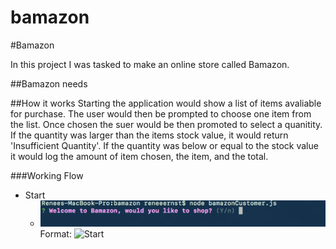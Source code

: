 # bamazon
#Bamazon

In this project I was tasked to make an online store called Bamazon. 

##Bamazon needs


##How it works
Starting the application would show a list of items avaliable for purchase. The user would then be prompted to choose one item from the list. Once chosen the suer would be then promoted to select a quanitity. If the quantity was larger than the items stock value, it would return 'Insufficient Quantity'. If the quantity was below or equal to the stock value it would log the amount of item chosen, the item, and the total.

###Working Flow
* Start
	* ![Bamazon 1](/images/Bamazon1.png)
		Format: ![Start](about:blank)